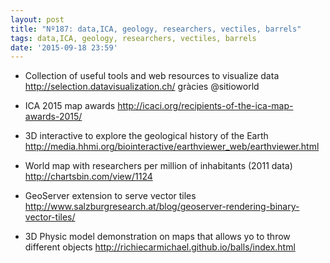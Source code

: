 ```yaml
---
layout: post
title: "Nº187: data,ICA, geology, researchers, vectiles, barrels"
tags: data,ICA, geology, researchers, vectiles, barrels
date: '2015-09-18 23:59'
---
```


* Collection of useful tools and web resources to visualize data
  http://selection.datavisualization.ch/ gràcies @sitioworld

* ICA 2015 map awards
  http://icaci.org/recipients-of-the-ica-map-awards-2015/

* 3D interactive to explore the geological history of the Earth
  http://media.hhmi.org/biointeractive/earthviewer_web/earthviewer.html

* World map with researchers per million of inhabitants (2011 data)
  http://chartsbin.com/view/1124

* GeoServer extension to serve vector tiles
  http://www.salzburgresearch.at/blog/geoserver-rendering-binary-vector-tiles/

* 3D Physic model demonstration on maps that allows yo to throw different objects
  http://richiecarmichael.github.io/balls/index.html
